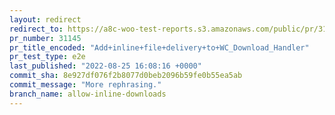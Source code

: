 ```yaml
---
layout: redirect
redirect_to: https://a8c-woo-test-reports.s3.amazonaws.com/public/pr/31145/e2e/index.html
pr_number: 31145
pr_title_encoded: "Add+inline+file+delivery+to+WC_Download_Handler"
pr_test_type: e2e
last_published: "2022-08-25 16:08:16 +0000"
commit_sha: 8e927df076f2b8077d0beb2096b59fe0b55ea5ab
commit_message: "More rephrasing."
branch_name: allow-inline-downloads
---
```

